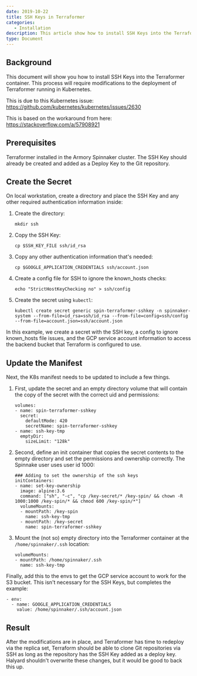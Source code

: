 ```yaml
---
date: 2019-10-22
title: SSH Keys in Terraformer
categories:
   - Installation
description: This article show how to install SSH Keys into the Terraformer container.
type: Document
---
```


## Background

This document will show you how to install SSH Keys into the Terraformer container.  This process will require
modifications to the deployment of Terraformer running in Kubernetes.

This is due to this Kubernetes issue: https://github.com/kubernetes/kubernetes/issues/2630

This is based on the workaround from here: https://stackoverflow.com/a/57908921

## Prerequisites

  Terraformer installed in the Armory Spinnaker cluster.
  The SSH Key should already be created and added as a Deploy Key to the Git repository.

## Create the Secret

On local workstation, create a directory and place the SSH Key and any other required authentication information inside:

1. Create the directory:

      ```
      mkdir ssh
      ```

2. Copy the SSH Key:

      ```
      cp $SSH_KEY_FILE ssh/id_rsa
      ```

3. Copy any other authentication information that's needed:

      ```
      cp $GOOGLE_APPLICATION_CREDENTIALS ssh/account.json
      ```

4. Create a config file for SSH to ignore the known_hosts checks:

      ```
      echo "StrictHostKeyChecking no" > ssh/config
      ```

5. Create the secret using `kubectl`:

    ```
    kubectl create secret generic spin-terraformer-sshkey -n spinnaker-system --from-file=id_rsa=ssh/id_rsa --from-file=config=ssh/config --from-file=account.json=ssh/account.json
    ```

In this example, we create a secret with the SSH key, a config to ignore known_hosts file issues, and the GCP service
account information to access the backend bucket that Terraform is configured to use.

## Update the Manifest

Next, the K8s manifest needs to be updated to include a few things.  

1. First, update the secret and an empty directory volume
that will contain the copy of the secret with the correct uid and permissions:

    ```
    volumes:
    - name: spin-terraformer-sshkey
      secret:
        defaultMode: 420
        secretName: spin-terraformer-sshkey
    - name: ssh-key-tmp
      emptyDir:
        sizeLimit: "128k"
    ```

2. Second, define an init container that copies the secret contents to the empty directory and set the permissions and
ownership correctly.  The Spinnake user uses user id 1000:

    ```
    ### Adding to set the ownership of the ssh keys
    initContainers:
    - name: set-key-ownership
      image: alpine:3.6
      command: ["sh", "-c", "cp /key-secret/* /key-spin/ && chown -R 1000:1000 /key-spin/* && chmod 600 /key-spin/*"]
      volumeMounts:
      - mountPath: /key-spin
        name: ssh-key-tmp
      - mountPath: /key-secret
        name: spin-terraformer-sshkey
    ```

3. Mount the (not so) empty directory into the Terraformer container at the `/home/spinnaker/.ssh` location:

    ```
    volumeMounts:
    - mountPath: /home/spinnaker/.ssh
      name: ssh-key-tmp
    ```

Finally, add this to the envs to get the GCP service account to work for the S3 bucket.  This isn't necessary
for the SSH Keys, but completes the example:

```
- env:
  - name: GOOGLE_APPLICATION_CREDENTIALS
    value: /home/spinnaker/.ssh/account.json
```

## Result

After the modifications are in place, and Terraformer has time to redeploy via the replica set, Terraform should be able
to clone Git repositories via SSH as long as the repository has the SSH Key added as a deploy key.  Halyard shouldn't
overwrite these changes, but it would be good to back this up.

